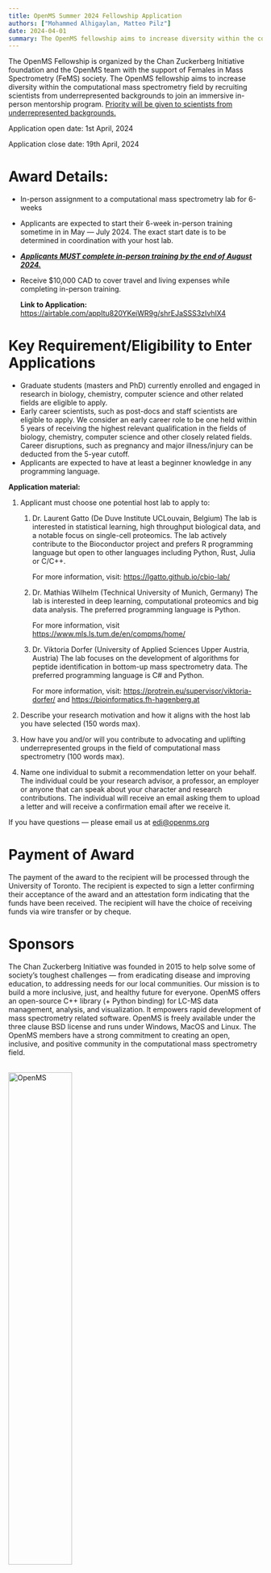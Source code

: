 ```yaml
---
title: OpenMS Summer 2024 Fellowship Application
authors: ["Mohammed Alhigaylan, Matteo Pilz"]
date: 2024-04-01
summary: The OpenMS fellowship aims to increase diversity within the computational mass spectrometry field by recruiting scientists from underrepresented backgrounds to join an immersive in-person mentorship program.
---
```


The OpenMS Fellowship is organized by the Chan Zuckerberg Initiative foundation and the
OpenMS team with the support of Females in Mass Spectrometry (FeMS) society. The
OpenMS fellowship aims to increase diversity within the computational mass spectrometry
field by recruiting scientists from underrepresented backgrounds to join an immersive in-
person mentorship program. <ins>Priority will be given to scientists from underrepresented
backgrounds.</ins>

Application open date: 1st April, 2024

Application close date: 19th April, 2024

# Award Details:
* In-person assignment to a computational mass spectrometry lab for 6-weeks
* Applicants are expected to start their 6-week in-person training sometime in in May — July 2024. The exact start date is to be determined in coordination with your host lab.
* <ins>**_Applicants MUST complete in-person training by the end of August 2024._**</ins>
* Receive $10,000 CAD to cover travel and living expenses while completing in-person
  training.
  
   **Link to Application:** https://airtable.com/appItu820YKeiWR9g/shrEJaSSS3zIvhlX4
  
# Key Requirement/Eligibility to Enter Applications
* Graduate students (masters and PhD) currently enrolled and engaged in research in biology,
  chemistry, computer science and other related fields are eligible to apply.
* Early career scientists, such as post-docs and staff scientists are eligible to apply. We
  consider an early career role to be one held within 5 years of receiving the highest relevant
  qualification in the fields of biology, chemistry, computer science and other closely related
  fields. Career disruptions, such as pregnancy and major illness/injury can be deducted from the
  5-year cutoff.
* Applicants are expected to have at least a beginner knowledge in any programming
  language.
  
**Application material:**
1. Applicant must choose one potential host lab to apply to:

   1. Dr. Laurent Gatto (De Duve Institute UCLouvain, Belgium)
   The lab is interested in statistical learning, high throughput biological data, and a notable focus
   on single-cell proteomics. The lab actively contribute to the Bioconductor project and prefers R
   programming language but open to other languages including Python, Rust, Julia or C/C++.
   
      For more information, visit: https://lgatto.github.io/cbio-lab/
   
   2. Dr. Mathias Wilhelm (Technical University of Munich, Germany)
   The lab is interested in deep learning, computational proteomics and big data analysis. The
   preferred programming language is Python.
      
      For more information, visit https://www.mls.ls.tum.de/en/compms/home/

   3. Dr. Viktoria Dorfer (University of Applied Sciences Upper Austria, Austria)
   The lab focuses on the development of algorithms for peptide identification in
   bottom-up mass spectrometry data. The preferred programming language is C#
   and Python.
   
      For more information, visit: https://protrein.eu/supervisor/viktoria-dorfer/ and https://bioinformatics.fh-hagenberg.at
2. Describe your research motivation and how it aligns with the host lab you have selected
   (150 words max).
3. How have you and/or will you contribute to advocating and uplifting underrepresented
   groups in the field of computational mass spectrometry (100 words max).
4. Name one individual to submit a recommendation letter on your behalf. The individual could
   be your research advisor, a professor, an employer or anyone that can speak about your
   character and research contributions. The individual will receive an email asking them to
   upload a letter and will receive a confirmation email after we receive it.

If you have questions — please email us at edi@openms.org

# Payment of Award
   The payment of the award to the recipient will be processed through the University of Toronto.
   The recipient is expected to sign a letter confirming their acceptance of the award and an
   attestation form indicating that the funds have been received. The recipient will have the choice
   of receiving funds via wire transfer or by cheque.

# Sponsors
   The Chan Zuckerberg Initiative was founded in 2015 to help solve some of society’s toughest
   challenges — from eradicating disease and improving education, to addressing needs for our
   local communities. Our mission is to build a more inclusive, just, and healthy future for
   everyone.
   OpenMS offers an open-source C++ library (+ Python binding) for LC-MS data management,
   analysis, and visualization. It empowers rapid development of mass spectrometry related
   software. OpenMS is freely available under the three clause BSD license and runs under
   Windows, MacOS and Linux. The OpenMS members have a strong commitment to creating an
   open, inclusive, and positive community in the computational mass spectrometry field.

<br>
 <div class="row">
  <div class="column">
    <img src="/images/logos/OpenMS.svg" alt="OpenMS" style="width:50%">
  </div>
  <div class="column">
    <img src="/images/logos/CZI.svg" alt="CZI" style="width:50%">
  </div>
</div> 

<br>

# Supporting Society
   Females in Mass Spectrometry (FeMS) is a community-led initiative to create a network of
   support for women in the field of mass spectrometry. Our goal is to bring together, encourage,
   empower and facilitate viability of women in mass spectrometry - and to create connectivity
   between all members of the mass spectrometry com![OpenMS.svg](..%2F..%2F..%2F..%2F..%2FDownloads%2FOpenMS.svg)munity.
   We strive to engage our entire community: women in mass spectrometry and their supporters -
   to hear and learn from all perspectives. As a global initiative FeMS support all related events
   where women working the MS field gather.